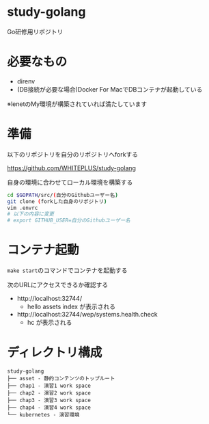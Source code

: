 # study-golang
Go研修用リポジトリ

# 必要なもの
- direnv
- (DB接続が必要な場合)Docker For MacでDBコンテナが起動している


※lenetのMy環境が構築されていれば満たしています


# 準備
以下のリポジトリを自分のリポジトリへforkする

https://github.com/WHITEPLUS/study-golang

自身の環境に合わせてローカル環境を構築する

```bash
cd $GOPATH/src/(自分のGithubユーザー名)
git clone (forkした自身のリポジトリ)
vim .envrc
# 以下の内容に変更
# export GITHUB_USER=自分のGithubユーザー名
```

# コンテナ起動
```make start```のコマンドでコンテナを起動する

次のURLにアクセスできるか確認する
- http://localhost:32744/
    - hello assets index が表示される
- http://localhost:32744/wep/systems.health.check
    - hc が表示される

# ディレクトリ構成
```
study-golang
├── asset - 静的コンテンツのトップルート
├── chap1 - 演習1 work space
├── chap2 - 演習2 work space
├── chap3 - 演習3 work space
├── chap4 - 演習4 work space
└── kubernetes - 演習環境
```
